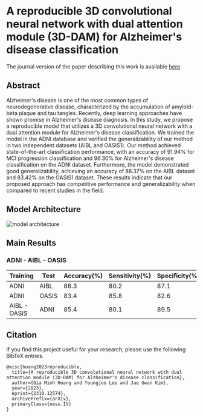 # A reproducible 3D convolutional neural network with dual attention module (3D-DAM) for Alzheimer's disease classification

The journal version of the paper describing this work is available [here](https://doi.org/10.48550/arXiv.2310.12574)

## Abstract

Alzheimer's disease is one of the most common types of neurodegenerative disease, characterized by the accumulation of amyloid-beta plaque and tau tangles. Recently, deep learning approaches have shown promise in Alzheimer's disease diagnosis. In this study, we propose a reproducible model that utilizes a 3D convolutional neural network with a dual attention module for Alzheimer's disease classification. We trained the model in the ADNI database and verified the generalizability of our method in two independent datasets (AIBL and OASIS1). Our method achieved state-of-the-art classification performance, with an accuracy of 91.94% for MCI progression classification and 96.30% for Alzheimer's disease classification on the ADNI dataset. Furthermore, the model demonstrated good generalizability, achieving an accuracy of 86.37% on the AIBL dataset and 83.42% on the OASIS1 dataset. These results indicate that our proposed approach has competitive performance and generalizability when compared to recent studies in the field.

## Model Architecture
![model architecture](https://github.com/giaminhgist/3D-DAM/blob/main/photo/model.png)

## Main Results

### ADNI - AIBL - OASIS

| Training| Test| Accuracy(%) | Sensitivity(%) | Specificity(%) | 
|-------------|----------|-----------|--------|----------|
| ADNI |  AIBL | 86.3 | 80.2 | 87.1 |
| ADNI |  OASIS |  83.4 | 85.8 | 82.6 |
| AIBL - OASIS |  ADNI | 85.4 |80.1 | 89.5 |



## Citation

If you find this project useful for your research, please use the following BibTeX entries.

    @misc{hoang2023reproducible,
      title={A reproducible 3D convolutional neural network with dual attention module (3D-DAM) for Alzheimer's disease classification}, 
      author={Gia Minh Hoang and Youngjoo Lee and Jae Gwan Kim},
      year={2023},
      eprint={2310.12574},
      archivePrefix={arXiv},
      primaryClass={eess.IV}
    }
